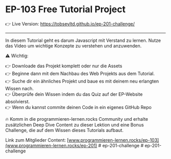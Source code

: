 # EP-103 Free Tutorial Project

👉 Live Version: https://tobseyltd.github.io/ep-201-challenge/

---

In diesem Tutorial geht es darum Javascript mit Verstand zu lernen. Nutze das Video um
wichtige Konzepte zu verstehen und anzuwenden.

⚠️ Wichtig:

👉 Downloade das Projekt komplett oder nur die Assets<br />
👉 Beginne dann mit dem Nachbau des Web Projekts aus dem Tutorial.<br />
👉 Suche dir ein ähnliches Projekt und baue es mit deinem neu erlangten Wissen nach.<br />
👉 Überprüfe dein Wissen indem du das Quiz auf der EP-Website absolvierst.<br />
👉 Wenn du kannst commite deinen Code in ein eigenes GitHub Repo<br />

🔥 Komm in die programmieren-lernen.rocks Community und erhalte zusätzlichen Deep Dive Content zu
dieser Lektion und eine Bonus Challenge, die auf dem Wissen dieses Tutorials aufbaut.

Link zum Mitglieder Content:
[www.programmieren-lernen.rocks/ep-103](www.programmieren-lernen.rocks/ep-201)
#   e p - 2 0 1 - c h a l l e n g e  
 #   e p - 2 0 1 - c h a l l e n g e  
 